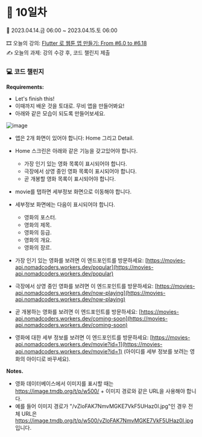 # 🍪 10일차
📅 2023.04.14.금 06:00 ~ 2023.04.15.토 06:00  
  
🎞️ 오늘의 강의: [Flutter 로 웹툰 앱 만들기: From #6.0 to #6.18](https://nomadcoders.co/flutter-for-beginners/lectures/4159)  
✍️ 오늘의 과제: 강의 수강 후, 코드 챌린지 제출  
  
### 💻 코드 챌린지
**Requirements:**  
- Let's finish this!  
- 이때까지 배운 것을 토대로. 무비 앱을 만들어봐요!  
- 아래와 같은 모습이 되도록 만들어보세요.  
  
![image](https://user-images.githubusercontent.com/76805879/232115234-8bb8e742-b431-4431-bda3-5dd91ff5bf6a.png)  
  
- 앱은 2개 화면이 있어야 합니다: Home 그리고 Detail.  
  
- Home 스크린은 아래와 같은 기능을 갖고있어야 합니다.  
  - 가장 인기 있는 영화 목록이 표시되어야 합니다.  
  - 극장에서 상영 중인 영화 목록이 표시되어야 합니다.  
  - 곧 개봉할 영화 목록이 표시되어야 합니다.  
  
- movie를 탭하면 세부정보 화면으로 이동해야 합니다.  
  
- 세부정보 화면에는 다음이 표시되어야 합니다.  
  - 영화의 포스터.  
  - 영화의 제목.  
  - 영화의 등급.  
  - 영화의 개요.  
  - 영화의 장르.  
  
- 가장 인기 있는 영화를 보려면 이 엔드포인트를 방문하세요: [https://movies-api.nomadcoders.workers.dev/popular](https://movies-api.nomadcoders.workers.dev/popular)  
- 극장에서 상영 중인 영화를 보려면 이 엔드포인트를 방문하세요: [https://movies-api.nomadcoders.workers.dev/now-playing](https://movies-api.nomadcoders.workers.dev/now-playing)  
- 곧 개봉하는 영화를 보려면 이 엔드포인트를 방문하세요: [https://movies-api.nomadcoders.workers.dev/coming-soon](https://movies-api.nomadcoders.workers.dev/coming-soon)  
- 영화에 대한 세부 정보를 보려면 이 엔드포인트를 방문하세요: [https://movies-api.nomadcoders.workers.dev/movie?id=1](https://movies-api.nomadcoders.workers.dev/movie?id=1) (아이디를 세부 정보를 보려는 영화의 아이디로 바꾸세요).  
  
**Notes.**  
- 영화 데이터베이스에서 이미지를 표시할 때는 https://image.tmdb.org/t/p/w500/ + 이미지 경로와 같은 URL을 사용해야 합니다. 
- 예를 들어 이미지 경로가 "/vZloFAK7NmvMGKE7VkF5UHaz0I.jpg"인 경우 전체 URL은 https://image.tmdb.org/t/p/w500/vZloFAK7NmvMGKE7VkF5UHaz0I.jpg 입니다.  